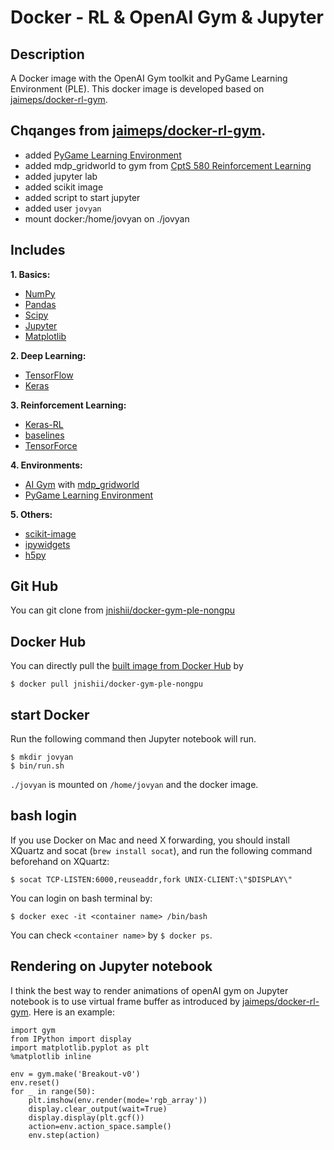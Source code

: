 # Docker - RL & OpenAI Gym & Jupyter
 
## Description

A Docker image with the OpenAI Gym toolkit and PyGame Learning Environment (PLE).
This docker image is developed based on [jaimeps/docker-rl-gym](https://github.com/jaimeps/docker-rl-gym).

## Chqanges from [jaimeps/docker-rl-gym](https://github.com/jaimeps/docker-rl-gym).

- added [PyGame Learning Environment](http://pygame-learning-environment.readthedocs.io/)
- added mdp_gridworld to gym from [CptS 580 Reinforcement Learning
](https://github.com/IRLL/reinforcement_learning_class)
- added jupyter lab
- added scikit image
- added script to start jupyter
- added user `jovyan`
- mount docker:/home/jovyan on ./jovyan 

## Includes

**1. Basics:** 
- [NumPy](http://www.numpy.org/)
- [Pandas](http://pandas.pydata.org/)
- [Scipy](https://www.scipy.org/)
- [Jupyter](http://jupyter.org/)
- [Matplotlib](http://matplotlib.org/)

**2. Deep Learning:** 
- [TensorFlow](https://www.tensorflow.org/)
- [Keras](http://keras.io/)

**3. Reinforcement Learning:**
- [Keras-RL](https://keras-rl.readthedocs.io/en/latest/)
- [baselines](https://github.com/openai/baselines)
- [TensorForce](https://github.com/reinforceio/tensorforce)

**4. Environments:**
- [AI Gym](https://github.com/openai/gym) with [mdp_gridworld](https://github.com/IRLL/reinforcement_learning_class)
- [PyGame Learning Environment](http://pygame-learning-environment.readthedocs.io/)

**5. Others:** 
- [scikit-image](https://scikit-image.org/)
- [ipywidgets](https://ipywidgets.readthedocs.io/en/stable/index.html)
- [h5py](http://www.h5py.org/)


## Git Hub

You can git clone from [jnishii/docker-gym-ple-nongpu](https://github.com/jnishii/docker-gym-ple-nongpu)

## Docker Hub

You can directly pull the [built image from Docker Hub](https://hub.docker.com/r/jnishii/docker-gym-ple-nongpu/) by 

```
$ docker pull jnishii/docker-gym-ple-nongpu
```

## start Docker

Run the following command then Jupyter notebook will run.

```
$ mkdir jovyan
$ bin/run.sh
```

`./jovyan` is mounted on `/home/jovyan` and the docker image.


## bash login

If you use Docker on Mac and need X forwarding, you should install XQuartz and socat (`brew install socat`), and run the following command beforehand on XQuartz:

```
$ socat TCP-LISTEN:6000,reuseaddr,fork UNIX-CLIENT:\"$DISPLAY\"
```

You can login on bash terminal by:

```
$ docker exec -it <container name> /bin/bash
```

You can check `<container name>` by `$ docker ps`.


## Rendering on Jupyter notebook

I think the best way to render animations of openAI gym on Jupyter notebook is to use virtual frame buffer as introduced by [jaimeps/docker-rl-gym](https://github.com/jaimeps/docker-rl-gym). Here is an example:

```
import gym
from IPython import display
import matplotlib.pyplot as plt
%matplotlib inline

env = gym.make('Breakout-v0')
env.reset()
for _ in range(50):
    plt.imshow(env.render(mode='rgb_array'))
    display.clear_output(wait=True)
    display.display(plt.gcf())
    action=env.action_space.sample()
    env.step(action)
```

